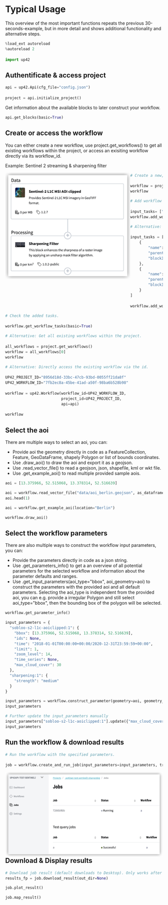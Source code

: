 # Typical Usage

This overview of the most important functions repeats the previous 30-seconds-example, but in more detail and shows additional functionality and alternative steps.


```python
%load_ext autoreload
%autoreload 2

import up42
```

## Authentificate & access project


```python
api = up42.Api(cfg_file="config.json")

project = api.initialize_project()
```

Get information about the available blocks to later construct your workflow.


```python
api.get_blocks(basic=True)
```

## Create or access the workflow
You can either create a new workflow, use project.get_workflows() to get all existing workflows within the project, or access an exisiting workflow directly via its workflow_id.

Example: Sentinel 2 streaming & sharpening filter

<img src="_assets/workflow.png" width="400" align="left">


```python
# Create a new, empty workflow.

workflow = project.create_workflow(name="30-seconds-workflow", use_existing=False)
workflow
```


```python
# Add workflow tasks - simple version

input_tasks= ["a2daaab4-196d-4226-a018-a810444dcad1", "4ed70368-d4e1-4462-bef6-14e768049471"]
workflow.add_workflow_tasks(input_tasks=input_tasks)
```


```python
# Alternative: Add workflow tasks - complex version, gives you more control about the block connections.

input_tasks = [
    {
        "name": "sobloo-s2-l1c-aoiclipped:1",
        "parentName": None,
        "blockId": "a2daaab4-196d-4226-a018-a810444dcad1"
    },
    {
        "name": "sharpening:1",
        "parentName": "sobloo-s2-l1c-aoiclipped:1",
        "blockId": "4ed70368-d4e1-4462-bef6-14e768049471"
    }
]

workflow.add_workflow_tasks(input_tasks=input_tasks)
```


```python
# Check the added tasks.

workflow.get_workflow_tasks(basic=True)
```


```python
# Alternative: Get all existing workflows within the project.

all_workflows = project.get_workflows()
workflow = all_workflows[0]
workflow
```


```python
# Alternative: Directly access the existing workflow via the id.

UP42_PROJECT_ID="8956d18d-33bc-47cb-93bd-0055ff21da8f" 
UP42_WORKFLOW_ID="7fb2ec8a-45be-41ad-a50f-98ba6b528b98"

workflow = up42.Workflow(workflow_id=UP42_WORKFLOW_ID, 
                         project_id=UP42_PROJECT_ID,
                         api=api)

workflow
```

## Select the aoi

There are multiple ways to select an aoi, you can:
- Provide aoi the geometry directly in code as a FeatureCollection, Feature, GeoDataFrame, shapely Polygon or list of bounds coordinates.
- Use .draw_aoi() to draw the aoi and export it as a geojson.
- Use .read_vector_file() to read a geojson, json, shapefile, kml or wkt file.
- Use .get_example_aoi() to read multiple provided sample aois.


```python
aoi = [13.375966, 52.515068, 13.378314, 52.516639]
```


```python
aoi = workflow.read_vector_file("data/aoi_berlin.geojson", as_dataframe=True)
aoi.head(1)
```


```python
aoi = workflow.get_example_aoi(location="Berlin")
```


```python
workflow.draw_aoi()
```

## Select the workflow parameters

There are also multiple ways to construct the workflow input parameters, you can:
- Provide the parameters directly in code as a json string.
- Use .get_parameters_info() to get a an overview of all potential parameters for the selected workflow and information about the parameter defaults and ranges.
- Use .get_input_parameters(aoi_type="bbox", aoi_geometry=aoi) to construct the parameters with the provided aoi and all default parameters. Selecting the aoi_type is independent from the provided aoi, you can e.g. provide a irregular Polygon and still select aoi_type="bbox", then the bounding box of the polygon will be selected.


```python
workflow.get_parameter_info()
```


```python
input_parameters = {
  "sobloo-s2-l1c-aoiclipped:1": {
    "bbox": [13.375966, 52.515068, 13.378314, 52.516639],
    "ids": None,
    "time": "2018-01-01T00:00:00+00:00/2020-12-31T23:59:59+00:00",
    "limit": 1,
    "zoom_level": 14,
    "time_series": None,
    "max_cloud_cover": 30
  },
  "sharpening:1": {
    "strength": "medium"
  }
}
```


```python
input_parameters = workflow.construct_parameter(geometry=aoi, geometry_operation="bbox", limit=1)
input_parameters
```


```python
# Further update the input_parameters manually
input_parameters["sobloo-s2-l1c-aoiclipped:1"].update({"max_cloud_cover":60})
input_parameters
```

## Run the workflow & download results


```python
# Run the workflow with the specified parameters.

job = workflow.create_and_run_job(input_parameters=input_parameters, track_status=True)
```

<img src="_assets/job_running.png" width="700" align="left">

## Download & Display results


```python
# Download job result (default downloads to Desktop). Only works after download is finished.
results_fp = job.download_result(out_dir=None)
```


```python
job.plot_result()
```


```python
job.map_result()
```


```python

```
